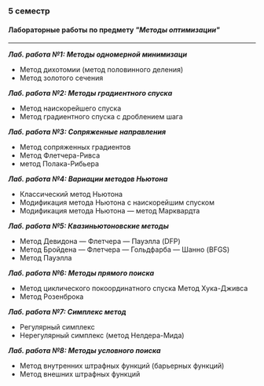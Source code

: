 ### 5 семестр

#### Лабораторные работы по предмету ***"Методы оптимизации"***
---
***Лаб. работа №1: Методы одномерной минимизаци***

- Метод дихотомии (метод половинного деления)
- Метод золотого сечения
    
***Лаб. работа №2: Методы градиентного спуска***

- Метод наискорейшего спуска
- Метод градиентного спуска с дроблением шага

***Лаб. работа №3: Сопряженные направления***

- Метод сопряженных градиентов
- Метод Флетчера-Ривса
- метод Полака-Рибьера

***Лаб. работа №4: Вариации методов Ньютона***

- Классический метод Ньютона
- Модификация метода Ньютона с наискорейшим спуском
- Модификация метода Ньютона — метод Марквардта

***Лаб. работа №5: Квазиньютоновские методы***

- Метод Девидона — Флетчера — Пауэлла (DFP)
- Метод Бройдена — Флетчера — Гольдфарба — Шанно (BFGS)
- Метод Пауэлла
  
***Лаб. работа №6: Методы прямого поиска***

- Метод циклического покоординатного спуска
  Метод Хука-Дживса
- Метод Розенброка

***Лаб. работа №7: Симплекс метод***

- Регулярный симплекс
- Нерегулярный симплекс (метод Нелдера-Мида)
  
***Лаб. работа №8: Методы условного поиска***

- Метод внутренних штрафных функций (барьерных
функций)
- Метод внешних штрафных функций
